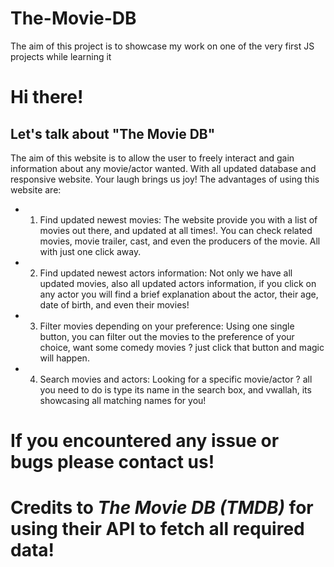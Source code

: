 # The-Movie-DB
The aim of this project is to showcase my work on one of the very first JS projects while learning it

# Hi there!
## Let's talk about "The Movie DB"
The aim of this website is to allow the user to freely interact and gain information about any movie/actor wanted. With all updated database and responsive website. Your laugh brings us joy! The advantages of using this website are:

* 1. Find updated newest movies:
The website provide you with a list of movies out there, and updated at all times!. You can check related movies, movie trailer, cast, and even the producers of the movie. All with just one click away.

* 2. Find updated newest actors information:
Not only we have all updated movies, also all updated actors information, if you click on any actor you will find a brief explanation about the actor, their age, date of birth, and even their movies!

* 3. Filter movies depending on your preference:
Using one single button, you can filter out the movies to the preference of your choice, want some comedy movies ? just click that button and magic will happen.

* 4. Search movies and actors:
Looking for a specific movie/actor ? all you need to do is type its name in the search box, and vwallah, its showcasing all matching names for you!


# If you encountered any issue or bugs please contact us!
# Credits to _**The Movie DB (TMDB)**_ for using their API to fetch all required data!
